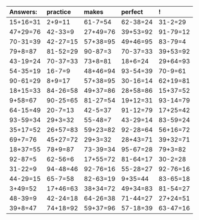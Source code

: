 | Answers: | practice | makes | perfect | ! |
| :--- | :--- | :--- | :--- | :--- |
| 15+16=31 | 2+9=11 | 61-7=54 | 62-38=24 | 31-2=29 | 
| 47+29=76 | 42-33=9 | 27+49=76 | 39+53=92 | 91-79=12 | 
| 70-31=39 | 42-27=15 | 57+38=95 | 49+46=95 | 83-79=4 | 
| 79+8=87 | 81-52=29 | 90-87=3 | 70-37=33 | 39+53=92 | 
| 43-19=24 | 70-37=33 | 73+8=81 | 18+6=24 | 29+64=93 | 
| 54-35=19 | 16-7=9 | 48+46=94 | 93-54=39 | 70-9=61 | 
| 90-61=29 | 8+9=17 | 57+38=95 | 30-16=14 | 62+19=81 | 
| 18+15=33 | 84-26=58 | 49+37=86 | 28+58=86 | 15+37=52 | 
| 9+58=67 | 90-25=65 | 81-27=54 | 19+12=31 | 93-14=79 | 
| 64-15=49 | 20-7=13 | 42-5=37 | 91-12=79 | 17+25=42 | 
| 93-59=34 | 29+3=32 | 55-48=7 | 43-29=14 | 83-59=24 | 
| 35+17=52 | 26+57=83 | 59+23=82 | 92-28=64 | 56+16=72 | 
| 69+7=76 | 45+27=72 | 29+3=32 | 28+43=71 | 39+32=71 | 
| 18+37=55 | 78+9=87 | 73-39=34 | 95-67=28 | 79+3=82 | 
| 92-87=5 | 62-56=6 | 17+55=72 | 81-64=17 | 30-2=28 | 
| 31-22=9 | 94-48=46 | 92-76=16 | 55-28=27 | 92-76=16 | 
| 44-29=15 | 65-7=58 | 82-63=19 | 9+35=44 | 83-65=18 | 
| 3+49=52 | 17+46=63 | 38+34=72 | 49+34=83 | 81-54=27 | 
| 48-39=9 | 42-24=18 | 64-26=38 | 71-44=27 | 27+24=51 | 
| 39+8=47 | 74+18=92 | 59+37=96 | 57-18=39 | 63-47=16 | 
